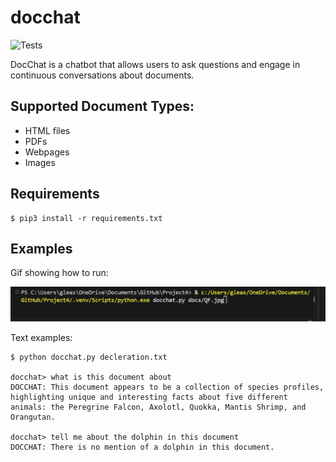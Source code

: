 # docchat
![Tests](https://github.com/GabrielJLea/Project4/actions/workflows/tests.yml/badge.svg)

DocChat is a chatbot that allows users to ask questions and engage in continuous conversations about documents.

## Supported Document Types:
- HTML files
- PDFs
- Webpages
- Images

## Requirements

```
$ pip3 install -r requirements.txt
```

## Examples

Gif showing how to run:

![example](Video/LLM.gif)

Text examples:

```
$ python docchat.py decleration.txt

docchat> what is this document about
DOCCHAT: This document appears to be a collection of species profiles, highlighting unique and interesting facts about five different animals: the Peregrine Falcon, Axolotl, Quokka, Mantis Shrimp, and Orangutan.

docchat> tell me about the dolphin in this document
DOCCHAT: There is no mention of a dolphin in this document.
```
